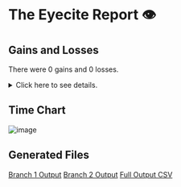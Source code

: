 # The Eyecite Report :eye:



Gains and Losses
---------
There were 0 gains and 0 losses.

<details>
<summary>Click here to see details.</summary>

|     id     |  Gain  |  Loss  |
| ---------- | ------ | ------ |


</details>



Time Chart
---------

![image](https://raw.githubusercontent.com/freelawproject/reporters-db/artifacts/164/results/chart.png)


Generated Files
---------

[Branch 1 Output](https://raw.githubusercontent.com/freelawproject/reporters-db/artifacts/164/results/original.json)
[Branch 2 Output](https://raw.githubusercontent.com/freelawproject/reporters-db/artifacts/164/results/update.json)
[Full Output CSV ](https://raw.githubusercontent.com/freelawproject/reporters-db/artifacts/164/results/output.csv)

